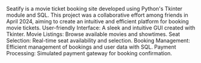 Seatify is a movie ticket booking site developed using Python's Tkinter module and SQL. 
This project was a collaborative effort among friends in April 2024, aiming to create an intuitive and efficient platform for booking movie tickets.
User-friendly Interface: A sleek and intuitive GUI created with Tkinter.
Movie Listings: Browse available movies and showtimes.
Seat Selection: Real-time seat availability and selection.
Booking Management: Efficient management of bookings and user data with SQL.
Payment Processing: Simulated payment gateway for booking confirmation.
